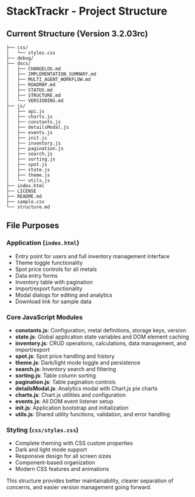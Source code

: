 # StackTrackr - Project Structure

## Current Structure (Version 3.2.03rc)

```text
├── css/
│   └── styles.css
├── debug/
├── docs/
│   ├── CHANGELOG.md
│   ├── IMPLEMENTATION_SUMMARY.md
│   ├── MULTI_AGENT_WORKFLOW.md
│   ├── ROADMAP.md
│   ├── STATUS.md
│   ├── STRUCTURE.md
│   └── VERSIONING.md
├── js/
│   ├── api.js
│   ├── charts.js
│   ├── constants.js
│   ├── detailsModal.js
│   ├── events.js
│   ├── init.js
│   ├── inventory.js
│   ├── pagination.js
│   ├── search.js
│   ├── sorting.js
│   ├── spot.js
│   ├── state.js
│   ├── theme.js
│   └── utils.js
├── index.html
├── LICENSE
├── README.md
├── sample.csv
└── structure.md
```

## File Purposes

### Application (`index.html`)
- Entry point for users and full inventory management interface
- Theme toggle functionality
- Spot price controls for all metals
- Data entry forms
- Inventory table with pagination
- Import/export functionality
- Modal dialogs for editing and analytics
- Download link for sample data

### Core JavaScript Modules
- **constants.js**: Configuration, metal definitions, storage keys, version
- **state.js**: Global application state variables and DOM element caching
- **inventory.js**: CRUD operations, calculations, data management, and import/export
- **spot.js**: Spot price handling and history
- **theme.js**: Dark/light mode toggle and persistence
- **search.js**: Inventory search and filtering
- **sorting.js**: Table column sorting
- **pagination.js**: Table pagination controls
- **detailsModal.js**: Analytics modal with Chart.js pie charts
- **charts.js**: Chart.js utilities and configuration
- **events.js**: All DOM event listener setup
- **init.js**: Application bootstrap and initialization
- **utils.js**: Shared utility functions, validation, and error handling

### Styling (`css/styles.css`)
- Complete theming with CSS custom properties
- Dark and light mode support
- Responsive design for all screen sizes
- Component-based organization
- Modern CSS features and animations

This structure provides better maintainability, clearer separation of concerns, and easier version management going forward.
